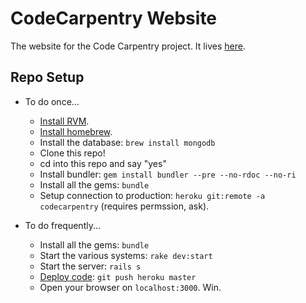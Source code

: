 # CodeCarpentry Website

The website for the Code Carpentry project. It lives [here](http://codecarpentry.herokuapp.com/).

## Repo Setup
* To do once...
    * [Install RVM](http://beginrescueend.com/rvm/install/).
    * [Install homebrew](https://github.com/mxcl/homebrew/wiki/installation).
    * Install the database: `brew install mongodb`
    * Clone this repo!
    * cd into this repo and say "yes"
    * Install bundler: `gem install bundler --pre --no-rdoc --no-ri`
    * Install all the gems: `bundle`
    * Setup connection to production: `heroku git:remote -a codecarpentry` (requires permssion, ask).

* To do frequently...
    * Install all the gems: `bundle`
    * Start the various systems: `rake dev:start`
    * Start the server: `rails s`
    * [Deploy code](https://devcenter.heroku.com/articles/git): `git push heroku master`
    * Open your browser on `localhost:3000`. Win.
